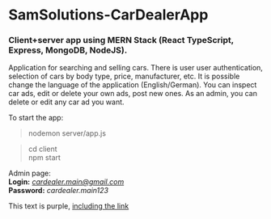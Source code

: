 # SamSolutions-CarDealerApp
### Client+server app using MERN Stack (React TypeScript, Express, MongoDB, NodeJS).

Application for searching and selling cars. There is user user authentication, selection of cars by body type, price, manufacturer, etc. It is possible change the language of the application (English/German). You can inspect car ads, edit or delete your own ads, post new ones. As an admin, you can delete or edit any car ad you want.


To start the app:
>nodemon server/app.js

> cd client  
> npm start 

Admin page:  
**Login:** *cardealer.main@gmail.com*  
**Password:** *cardealer.main123*

<div class="text-purple">
  This text is purple, <a href="#" class="text-inherit">including the link</a>
</div>
